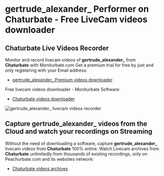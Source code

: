 # gertrude_alexander_ Performer on Chaturbate - Free LiveCam videos downloader

## Chaturbate Live Videos Recorder

Monitor and record livecam videos of **gertrude_alexander_** from **Chaturbate** with Moniturbate.com
Get a premium trial for free by just and only registering with your Email address:
* [gertrude_alexander_ Premium videos downloader](https://moniturbate.com/request-demo-licence-key.html)

Free livecam videos downloader - Moniturbate Software:
* [Chaturbate videos downloader](https://moniturbate.com/moniturbate-download-software.html)

![gertrude_alexander_ livecam videos recorder](https://peachurnet.com/templates/moniturbate-software.png)


## Capture gertrude_alexander_ videos from the Cloud and watch your recordings on Streaming

Without the need of downloading a software, capture **gertrude_alexander_** livecam videos from **Chaturbate** 100% online.
Watch Livecam archives from **Chaturbate** unlimitedly from thousands of existing recordings, only on Peachurbate.com and its websites network:
* [Chaturbate videos archives](https://peachurnet.com/)